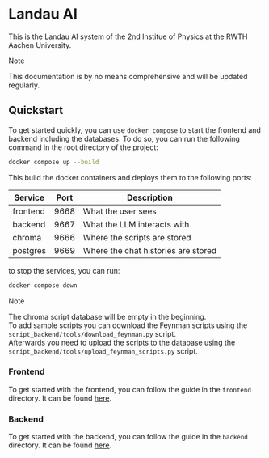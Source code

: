 # Landau AI

This is the Landau AI system of the 2nd Institue of Physics at the RWTH Aachen University.

> [!NOTE]  
This documentation is by no means comprehensive and will be updated regularly.

## Quickstart

To get started quickly, you can use `docker compose` to start the frontend and backend including the databases.
To do so, you can run the following command in the root directory of the project:

```bash
docker compose up --build
```

This build the docker containers and deploys them to the following ports:

| Service  | Port | Description                         |
| -------- | ---- | ----------------------------------- |
| frontend | 9668 | What the user sees                  |
| backend  | 9667 | What the LLM interacts with         |
| chroma   | 9666 | Where the scripts are stored        |
| postgres | 9669 | Where the chat histories are stored |

to stop the services, you can run:

```bash
docker compose down
```

> [!NOTE]  
> The chroma script database will be empty in the beginning.  
> To add sample scripts you can download the Feynman scripts using the `script_backend/tools/download_feynman.py` script.  
> Afterwards you need to upload the scripts to the database using the `script_backend/tools/upload_feynman_scripts.py` script.

### Frontend

To get started with the frontend, you can follow the guide in the `frontend` directory.
It can be found [here](frontend/readme.md).

### Backend

To get started with the backend, you can follow the guide in the `backend` directory.
It can be found [here](script_backend/Readme.md).
